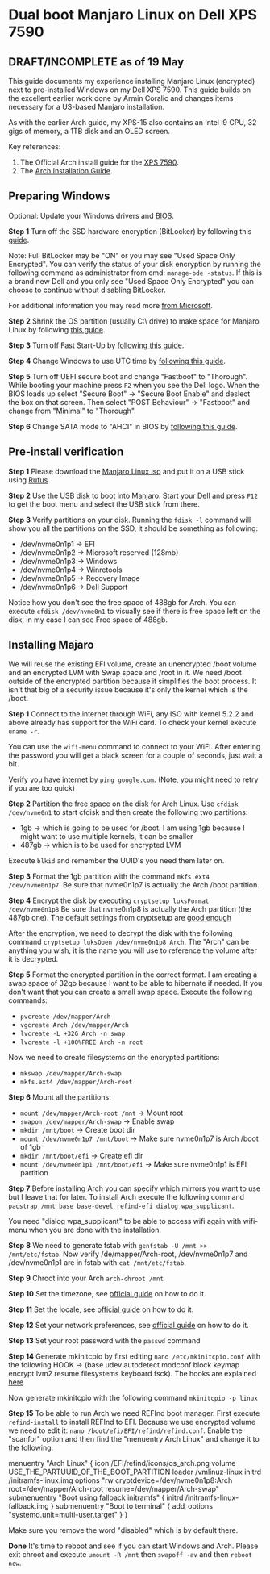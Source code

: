 # Dual boot Manjaro Linux on Dell XPS 7590
## **DRAFT/INCOMPLETE** as of 19 May

This guide documents my experience installing Manjaro Linux (encrypted) next to pre-installed Windows on my Dell XPS 7590.  This guide builds on the excellent earlier work done by Armin Coralic and changes items necessary for a US-based Manjaro installation.  

As with the earlier Arch guide, my XPS-15 also contains an Intel i9 CPU, 32 gigs of memory, a 1TB disk and an OLED screen. 

Key references: 
1. The Official Arch install guide for the [XPS 7590](https://wiki.archlinux.org/index.php/Dell_XPS_15_7590). 
2. The [Arch Installation Guide](https://wiki.archlinux.org/index.php/Installation_Guide).

## Preparing Windows

Optional: Update your Windows drivers and [BIOS](https://www.dell.com/support/home/en-us/product-support/product/xps-15-7590-laptop/drivers). 

**Step 1**
Turn off the SSD hardware encryption (BitLocker) by following this [guide](https://www.dell.com/support/article/en-us/sln302845/how-to-enable-or-disable-bitlocker-with-tpm-in-windows?lang=en).

Note: Full BitLocker may be "ON" or you may see "Used Space Only Encrypted".  You can verify the status of your disk encryption by running the following command as administrator from cmd: `manage-bde -status`.  If this is a brand new Dell and you only see "Used Space Only Encrypted" you can choose to continue without disabling BitLocker.

For additional information you may read more [from Microsoft](https://docs.microsoft.com/en-us/windows/security/information-protection/bitlocker/bitlocker-device-encryption-overview-windows-10). 

**Step 2**
Shrink the OS partition (usually C:\ drive) to make space for Manjaro Linux by following [this guide](https://docs.microsoft.com/en-us/windows-server/storage/disk-management/shrink-a-basic-volume). 

**Step 3**
Turn off Fast Start-Up by [following this guide](https://www.windowscentral.com/how-disable-windows-10-fast-startup).

**Step 4**
Change Windows to use UTC time by [following this guide](https://wiki.archlinux.org/index.php/System_time#UTC_in_Windows).

**Step 5**
Turn off UEFI secure boot and change "Fastboot" to "Thorough". While booting your machine press `F2` when you see the Dell logo. When the BIOS loads up select "Secure Boot" -> "Secure Boot Enable" and deslect the box on that screen. Then select "POST Behaviour" -> "Fastboot" and change from "Minimal" to "Thorough".

**Step 6**
Change SATA mode to "AHCI" in BIOS by [following this guide](https://triplescomputers.com/blog/uncategorized/solution-switch-windows-10-from-raidide-to-ahci-operation/).

## Pre-install verification

**Step 1**
Please download the [Manjaro Linux iso](https://manjaro.org/download/) and put it on a USB stick using [Rufus](https://rufus.ie/)

**Step 2**
Use the USB disk to boot into Manjaro. Start your Dell and press `F12` to get the boot menu and select the USB stick from there.

**Step 3**
Verify partitions on your disk. Running the `fdisk -l` command will show you all the partitions on the SSD, it should be something as following:

* /dev/nvme0n1p1 -> EFI
* /dev/nvme0n1p2 -> Microsoft reserved (128mb)
* /dev/nvme0n1p3 -> Windows
* /dev/nvme0n1p4 -> Winretools
* /dev/nvme0n1p5 -> Recovery Image
* /dev/nvme0n1p6 -> Dell Support

Notice how you don't see the free space of 488gb for Arch. You can execute `cfdisk /dev/nvme0n1` to visually see if there is free space left on the disk, in my case I can see Free space of 488gb.

## Installing Majaro

We will reuse the existing EFI volume, create an unencrypted /boot volume and an encrypted LVM with Swap space and /root in it. We need /boot outside of the encrypted partition because it simplifies the boot process. It isn't that big of a security issue because it's only the kernel which is the /boot.

**Step 1**
Connect to the internet through WiFi, any ISO with kernel 5.2.2 and above already has support for the WiFi card. To check your kernel execute `uname -r`.

You can use the `wifi-menu` command to connect to your WiFi. After entering the password you will get a black screen for a couple of seconds, just wait a bit.

Verify you have internet by `ping google.com`. (Note, you might need to retry if you are too quick)

**Step 2**
Partition the free space on the disk for Arch Linux. Use `cfdisk /dev/nvme0n1` to start cfdisk and then create the following two partitions:

* 1gb -> which is going to be used for /boot. I am using 1gb because I might want to use multiple kernels, it can be smaller
* 487gb -> which is to be used for encrypted LVM

Execute `blkid` and remember the UUID's you need them later on.

**Step 3**
Format the 1gb partition with the command `mkfs.ext4 /dev/nvme0n1p7`. Be sure that nvme0n1p7 is actually the Arch /boot partition.

**Step 4**
Encrypt the disk by executing `cryptsetup luksFormat /dev/nvme0n1p8` Be sure that nvme0n1p8 is actually the Arch partition (the 487gb one). The default settings from cryptsetup are [good enough](https://wiki.archlinux.org/index.php/Dm-crypt/Device_encryption#Encryption_options_for_LUKS_mode)

After the encryption, we need to decrypt the disk with the following command `cryptsetup luksOpen /dev/nvme0n1p8 Arch`. The "Arch" can be anything you wish, it is the name you will use to reference the volume after it is decrypted.

**Step 5**
Format the encrypted partition in the correct format. I am creating a swap space of 32gb because I want to be able to hibernate if needed. If you don't want that you can create a small swap space. Execute the following commands:

* `pvcreate /dev/mapper/Arch`
* `vgcreate Arch /dev/mapper/Arch`
* `lvcreate -L +32G Arch -n swap`
* `lvcreate -l +100%FREE Arch -n root`

Now we need to create filesystems on the encrypted partitions:

* `mkswap /dev/mapper/Arch-swap`
* `mkfs.ext4 /dev/mapper/Arch-root`

**Step 6**
Mount all the partitions:

* `mount /dev/mapper/Arch-root /mnt` -> Mount root
* `swapon /dev/mapper/Arch-swap` -> Enable swap
* `mkdir /mnt/boot` -> Create boot dir
* `mount /dev/nvme0n1p7 /mnt/boot` -> Make sure nvme0n1p7 is Arch /boot of 1gb
* `mkdir /mnt/boot/efi` -> Create efi dir
* `mount /dev/nvme0n1p1 /mnt/boot/efi` -> Make sure nvme0n1p1 is EFI partition

**Step 7**
Before installing Arch you can specify which mirrors you want to use but I leave that for later. To install Arch execute the following command `pacstrap /mnt base base-devel refind-efi dialog wpa_supplicant`.

You need "dialog wpa_supplicant" to be able to access wifi again with wifi-menu when you are done with the installation.

**Step 8**
We need to generate fstab with `genfstab -U /mnt >> /mnt/etc/fstab`. Now verify /de/mapper/Arch-root, /dev/nvme0n1p7 and /dev/nvme0n1p1 are in fstab with `cat /mnt/etc/fstab`.

**Step 9**
Chroot into your Arch `arch-chroot /mnt`

**Step 10**
Set the timezone, see [official guide](https://wiki.archlinux.org/index.php/Installation_guide#Time_zone) on how to do it.

**Step 11**
Set the locale, see [official guide](https://wiki.archlinux.org/index.php/Installation_guide#Localization) on how to do it.

**Step 12**
Set your network preferences, see [official guide](https://wiki.archlinux.org/index.php/Installation_guide#Network_configuration) on how to do it.

**Step 13**
Set your root password with the `passwd` command

**Step 14**
Generate mkinitcpio by first editing `nano /etc/mkinitcpio.conf` with the following HOOK -> (base udev autodetect modconf block keymap encrypt lvm2 resume filesystems keyboard fsck). The hooks are explained [here](https://wiki.archlinux.org/index.php/Mkinitcpio#Common_hooks)

Now generate mkinitcpio with the following command `mkinitcpio -p linux`

**Step 15**
To be able to run Arch we need REFInd boot manager. First execute `refind-install` to install REFInd to EFI. Because we use encrypted volume we need to edit it: `nano /boot/efi/EFI/refind/refind.conf`. Enable the "scanfor" option and then find the "menuentry Arch Linux" and change it to the following:

menuentry "Arch Linux" {
    icon    /EFI/refind/icons/os_arch.png
    volume  USE_THE_PARTUUID_OF_THE_BOOT_PARTITION
    loader  /vmlinuz-linux
    initrd  /initramfs-linux.img
    options "rw cryptdevice=/dev/nvme0n1p8:Arch root=/dev/mapper/Arch-root resume=/dev/mapper/Arch-swap"
    submenuentry "Boot using fallback initramfs" {
        initrd  /initramfs-linux-fallback.img
    }
    submenuentry "Boot to terminal" {
        add_options "systemd.unit=multi-user.target"
    }
}

Make sure you remove the word "disabled" which is by default there.

**Done**
It's time to reboot and see if you can start Windows and Arch. Please exit chroot and execute `umount -R /mnt` then `swapoff -av` and then `reboot now`.
